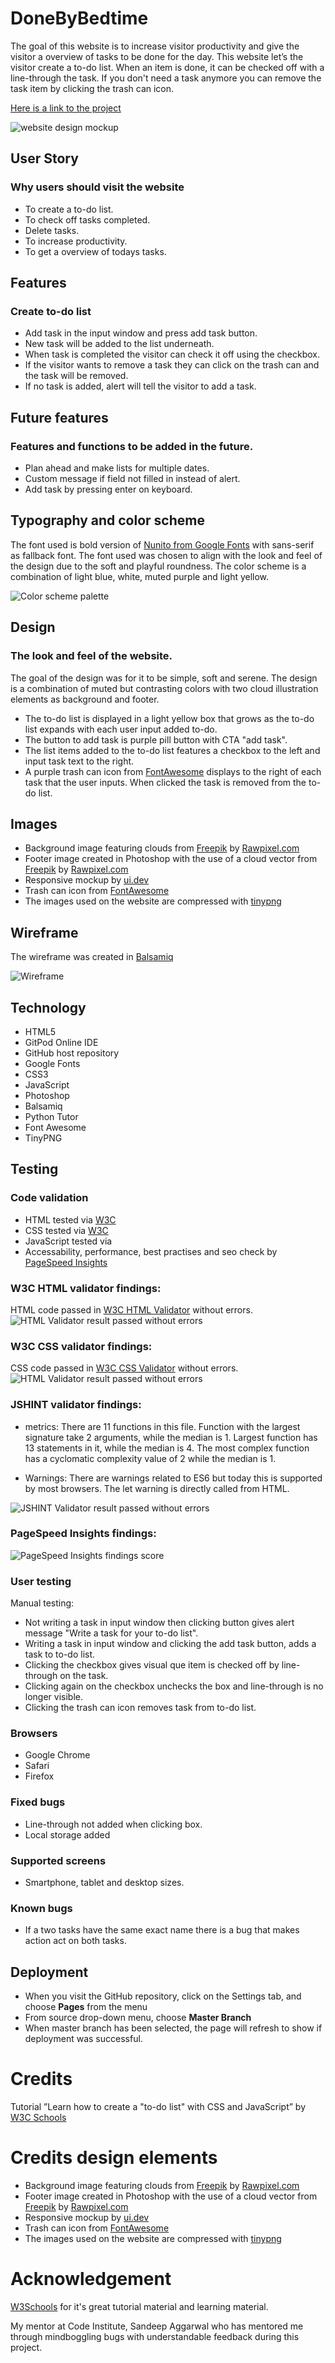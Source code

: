 # DoneByBedtime
The goal of this website is to increase visitor productivity and give the visitor a overview of tasks to be done for the day. This website let’s the visitor create a to-do list. When an item is done, it can be checked off with a line-through the task. If you don't need a task anymore you can remove the task item by clicking the trash can icon. 

[Here is a link to the project](https://madelenviola.github.io/project2)

![website design mockup](./assets/images/mockup-donebeforebedtime.png)

## User Story
### Why users should visit the website
- To create a to-do list.
- To check off tasks completed.
- Delete tasks.
- To increase productivity.
- To get a overview of todays tasks.

## Features
### Create to-do list
- Add task in the input window and press add task button.
- New task will be added to the list underneath.
- When task is completed the visitor can check it off using the checkbox.
- If the visitor wants to remove a task they can click on the trash can and the task will be removed.
- If no task is added, alert will tell the visitor to add a task.

## Future features
### Features and functions to be added in the future.
- Plan ahead and make lists for multiple dates.
- Custom message if field not filled in instead of alert.
- Add task by pressing enter on keyboard.

## Typography and color scheme
The font used is bold version of [Nunito from Google Fonts](https://fonts.google.com/specimen/Nunito) with sans-serif as fallback font. The font used was chosen to align with the look and feel of the design due to the soft and playful roundness. 
The color scheme is a combination of light blue, white, muted purple and light yellow. 

![Color scheme palette](./assets/images/colorscheme-compressed.png)

## Design
### The look and feel of the website.
The goal of the design was for it to be simple, soft and serene. The design is a combination of muted but contrasting colors with two cloud illustration elements as background and footer. 
- The to-do list is displayed in a light yellow box that grows as the to-do list expands with each user input added to-do.
- The button to add task is purple pill button with CTA "add task". 
- The list items added to the to-do list features a checkbox to the left and input task text to the right.
- A purple trash can icon from [FontAwesome](https://fontawesome.com/icons/trash-can?s=solid&f=classic) displays to the right of each task that the user inputs. When clicked the task is removed from the to-do list. 

## Images
- Background image featuring clouds from [Freepik](https://www.freepik.com/) by [Rawpixel.com](https://www.freepik.com/free-vector/cute-background-with-fluffy-cloud-pattern_16359188.htm)
- Footer image created in Photoshop with the use of a cloud vector from [Freepik](https://www.freepik.com/) by [Rawpixel.com](https://www.freepik.com/free-vector/cloud-sticker-clipart-vector-set-flat-design_18705168.htm#query=cloud&position=6&from_view=search&track=sph)
- Responsive mockup by [ui.dev](https://ui.dev/amiresponsive?url=https://madelenviola.github.io/project2/index.html)
- Trash can icon from [FontAwesome](https://fontawesome.com/icons/trash-can?s=solid&f=classic)
- The images used on the website are compressed with [tinypng](https://tinypng.com/)

## Wireframe
The wireframe was created in [Balsamiq](https://balsamiq.com/) 

![Wireframe](./assets/images/wireframe-compressed.png)

## Technology
- HTML5
- GitPod Online IDE
- GitHub host repository
- Google Fonts
- CSS3
- JavaScript
- Photoshop
- Balsamiq
- Python Tutor
- Font Awesome
- TinyPNG

## Testing
### Code validation
- HTML tested via [W3C](https://validator.w3.org/)
- CSS tested via [W3C](https://jigsaw.w3.org/css-validator/)
- JavaScript tested via 
- Accessability, performance, best practises and seo check by [PageSpeed Insights](https://pagespeed.web.dev/)

### W3C HTML validator findings:
HTML code passed in [W3C HTML Validator](https://validator.w3.org/) without errors.
![HTML Validator result passed without errors](./assets/images/html-validator-findings.png)

### W3C CSS validator findings:
CSS code passed in [W3C CSS Validator](https://jigsaw.w3.org/css-validator/) without errors.
![HTML Validator result passed without errors](./assets/images/css-validation.png)

### JSHINT validator findings:
- metrics:
There are 11 functions in this file.
Function with the largest signature take 2 arguments, while the median is 1.
Largest function has 13 statements in it, while the median is 4.
The most complex function has a cyclomatic complexity value of 2 while the median is 1.

- Warnings:
There are warnings related to ES6 but today this is supported by most browsers.
The let warning is directly called from HTML.

![JSHINT Validator result passed without errors](./assets/images/jshint-findings%20-compressed.png)

### PageSpeed Insights findings:
![PageSpeed Insights findings score](./assets/images/pageinsights-compressed.png)


### User testing
Manual testing:
- Not writing a task in input window then clicking button gives alert message "Write a task for your to-do list".
- Writing a task in input window and clicking the add task button, adds a task to to-do list. 
- Clicking the checkbox gives visual que item is checked off by line-through on the task. 
- Clicking again on the checkbox unchecks the box and line-through is no longer visible. 
- Clicking the trash can icon removes task from to-do list. 

### Browsers
- Google Chrome
- Safari
- Firefox

### Fixed bugs
- Line-through not added when clicking box.
- Local storage added

### Supported screens
- Smartphone, tablet and desktop sizes. 

### Known bugs
- If a two tasks have the same exact name there is a bug that makes action act on both tasks.

## Deployment
- When you visit the GitHub repository, click on the Settings tab, and choose **Pages** from the menu
- From source drop-down menu, choose **Master Branch**
- When master branch has been selected, the page will refresh to show if deployment was successful. 

# Credits

Tutorial ”Learn how to create a "to-do list" with CSS and JavaScript” by [W3C Schools](https://www.w3schools.com/howto/howto_js_todolist.asp)

# Credits design elements
- Background image featuring clouds from [Freepik](https://www.freepik.com/) by [Rawpixel.com](https://www.freepik.com/free-vector/cute-background-with-fluffy-cloud-pattern_16359188.htm)
- Footer image created in Photoshop with the use of a cloud vector from [Freepik](https://www.freepik.com/) by [Rawpixel.com](https://www.freepik.com/free-vector/cloud-sticker-clipart-vector-set-flat-design_18705168.htm#query=cloud&position=6&from_view=search&track=sph)
- Responsive mockup by [ui.dev](https://ui.dev/amiresponsive?url=https://madelenviola.github.io/project2/index.html)
- Trash can icon from [FontAwesome](https://fontawesome.com/icons/trash-can?s=solid&f=classic)
- The images used on the website are compressed with [tinypng](https://tinypng.com/)

# Acknowledgement

[W3Schools](https://www.w3schools.com/) for it's great tutorial material and learning material.

My mentor at Code Institute, Sandeep Aggarwal who has mentored me through mindboggling bugs with understandable feedback during this project.  
